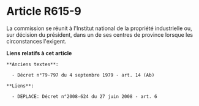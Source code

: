 # Article R615-9

La commission se réunit à l'Institut national de la propriété industrielle ou, sur décision du président, dans un de ses
centres de province lorsque les circonstances l'exigent.

**Liens relatifs à cet article**

	**Anciens textes**:

	  - Décret n°79-797 du 4 septembre 1979 - art. 14 (Ab)

	**Liens**:

	  - DEPLACE: Décret n°2008-624 du 27 juin 2008 - art. 6

